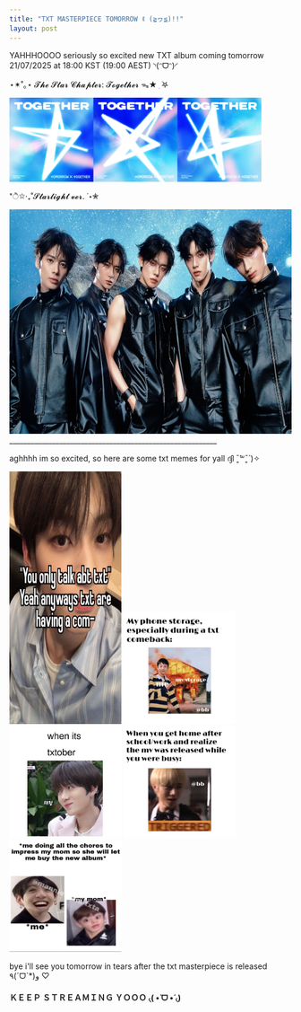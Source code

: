 ```yaml
---
title: "TXT MASTERPIECE TOMORROW ꉂ (≧ヮ≦)!!"
layout: post
---
```


YAHHHOOOO seriously so excited new TXT album coming tomorrow 21/07/2025 at 18:00 KST (19:00 AEST) ◝(ᵔᗜᵔ)◜




⋆✴︎˚｡⋆ 𝓣𝓱𝓮 𝓢𝓽𝓪𝓻 𝓒𝓱𝓪𝓹𝓽𝓮𝓻: 𝓣𝓸𝓰𝓮𝓽𝓱𝓮𝓻 ᯓ★ ִ ࣪𖤐

<img src = "/assets/txttogether.jpg" alt = 'txt comeback' width = '450' height = '150'>

*ੈ✩‧₊˚𝓢𝓽𝓪𝓻𝓵𝓲𝓰𝓱𝓽 𝓿𝓮𝓻. ˙⋆✮ 

<img src = "/assets/txt concept together.jpg" alt = 'txt starlight' width = '600' height = '400'>
__________________________________________________________

aghhhh im so excited, so here are some txt memes for yall ദ്ദി ˉ͈̀꒳ˉ͈́ )✧



<img src = "/assets/txtmeme1.jpg" alt = 'txt meme1' width = '200' height = '450'>
<img src = "/assets/txtmeme2.jpg" alt = 'txt meme2' width = '200' height = '200'> 
<img src = "/assets/txtmeme3.jpg" alt = 'txt meme3' width = '200' height = '200'>
<img src = "/assets/txtmeme4.jpg" alt = 'txt meme4' width = '200' height = '200'>
<img src = "/assets/kpopmeme1.jpg" alt = 'txt meme1' width = '200' height = '200'>

bye i'll see you tomorrow in tears after the txt masterpiece is released ٩(ˊᗜˋ*)و ♡
#### ＫＥＥＰ ＳＴＲＥＡＭＩＮＧ ＹＯＯＯ ৻(  •̀ ᗜ •́  ৻)

